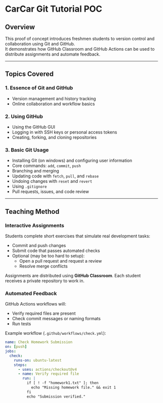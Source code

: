 # CarCar Git Tutorial POC

## Overview
This proof of concept introduces freshmen students to version control and collaboration using Git and GitHub.  
It demonstrates how GitHub Classroom and GitHub Actions can be used to distribute assignments and automate feedback.

---

## Topics Covered

### 1. Essence of Git and GitHub
- Version management and history tracking 
- Online collaboration and workflow basics 

### 2. Using GitHub
- Using the GitHub GUI
- Logging in with SSH keys or personal access tokens 
- Creating, forking, and cloning repositories 

### 3. Basic Git Usage
- Installing Git (on windows) and configuring user information
- Core commands: `add`, `commit`, `push` 
- Branching and merging 
- Updating code with `fetch`, `pull`, and `rebase` 
- Undoing changes with `reset` and `revert` 
- Using `.gitignore` 
- Pull requests, issues, and code review 

---

## Teaching Method

### Interactive Assignments
Students complete short exercises that simulate real development tasks:
- Commit and push changes 
- Submit code that passes automated checks 
- Optional (may be too hard to setup):
    - Open a pull request and request a review 
    - Resolve merge conflicts 

Assignments are distributed using **GitHub Classroom**. 
Each student receives a private repository to work in.

### Automated Feedback
GitHub Actions workflows will:
- Verify required files are present 
- Check commit messages or naming formats 
- Run tests

Example workflow (`.github/workflows/check.yml`):

```yaml
name: Check Homework Submission
on: [push]
jobs:
  check:
    runs-on: ubuntu-latest
    steps:
      - uses: actions/checkout@v4
      - name: Verify required file
        run: |
          if [ ! -f "homework1.txt" ]; then
            echo "Missing homework file." && exit 1
          fi
          echo "Submission verified."
